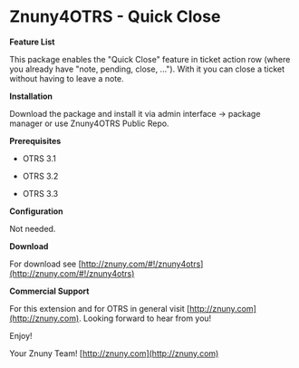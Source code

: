 Znuny4OTRS - Quick Close
========================

**Feature List**

This package enables the "Quick Close" feature in ticket action row (where you already have "note, pending, close, ..."). With it you can close a ticket without having to leave a note.

**Installation**

Download the package and install it via admin interface -> package manager or use Znuny4OTRS Public Repo.


**Prerequisites**

- OTRS 3.1

- OTRS 3.2

- OTRS 3.3

**Configuration**

Not needed.

**Download**

For download see [http://znuny.com/#!/znuny4otrs](http://znuny.com/#!/znuny4otrs)

**Commercial Support**

For this extension and for OTRS in general visit [http://znuny.com](http://znuny.com). Looking forward to hear from you!

Enjoy!

 Your Znuny Team!
 [http://znuny.com](http://znuny.com)
